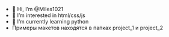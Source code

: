 - 👋 Hi, I’m @Miles1021
- 👀 I’m interested in html/css/js
- 🌱 I’m currently learning python
- Примеры макетов находятся в папках project_1 и project_2




<!---
Miles1021/Miles1021 is a ✨ special ✨ repository because its `README.md` (this file) appears on your GitHub profile.
You can click the Preview link to take a look at your changes.
--->
